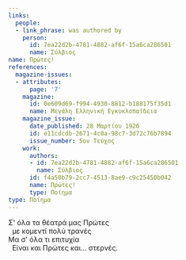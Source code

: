 ```yaml
---
links:
  people:
  - link_phrase: was authored by
    person:
      id: 7ea22d2b-4781-4882-af6f-15a6ca286501
      name: Σύλβιος
name: Πρώτες!
references:
  magazine-issues:
  - attributes:
      page: '7'
    magazine:
      id: 0e609d69-f994-4930-8812-b188175f35d1
      name: Μεγάλη Ελληνική Εγκυκλοπαίδεια
    magazine_issue:
      date_published: 28 Μαρτίου 1926
      id: e11cdcdb-2671-4c0a-98c7-3d72c76b7894
      issue_number: 5ον Τεύχος
    work:
      authors:
      - id: 7ea22d2b-4781-4882-af6f-15a6ca286501
        name: Σύλβιος
      id: f4a50b79-2cc7-4513-8ae9-c9c25450b042
      name: Πρώτες!
      type: Ποίημα
type: Ποίημα
---
```


<main class="content" itemprop="text">
<p>Σ' όλα τα θέατρά μας Πρώτες<br>
&nbsp;&nbsp;με κομεντί πολύ τρανές<br>
Μα σ' όλα τι επιτυχία<br>
&nbsp;&nbsp;Είναι και Πρώτες και... στερνές.</p>
</main>
